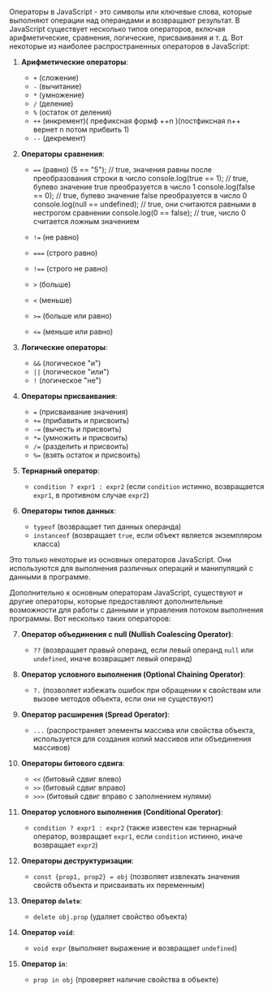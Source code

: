 Операторы в JavaScript - это символы или ключевые слова, которые выполняют операции над операндами и возвращают результат. В JavaScript существует несколько типов операторов, включая арифметические, сравнения, логические, присваивания и т. д. Вот некоторые из наиболее распространенных операторов в JavaScript:

1. **Арифметические операторы**:
    
    - `+` (сложение)
    - `-` (вычитание)
    - `*` (умножение)
    - `/` (деление)
    - `%` (остаток от деления)
    - `++` (инкремент)( префиксная формф ++n )(постфиксная n++  вернет n потом прибвить 1)
    - `--` (декремент)
2. **Операторы сравнения**:
    
    - `==` (равно)
		    (5 == "5");   // true, значения равны после преобразования строки в число
			console.log(true == 1);   // true, булево значение true преобразуется в число 1
			console.log(false == 0);  // true, булево значение false преобразуется в число 0
			console.log(null == undefined);  // true, они считаются равными в нестрогом сравнении
			console.log(0 == false);  // true, число 0 считается ложным значением

    - `!=` (не равно)
    - `===` (строго равно)
    - `!==` (строго не равно)
    - `>` (больше)
    - `<` (меньше)
    - `>=` (больше или равно)
    - `<=` (меньше или равно)
3. **Логические операторы**:
    
    - `&&` (логическое "и")
    - `||` (логическое "или")
    - `!` (логическое "не")
4. **Операторы присваивания**:
    
    - `=` (присваивание значения)
    - `+=` (прибавить и присвоить)
    - `-=` (вычесть и присвоить)
    - `*=` (умножить и присвоить)
    - `/=` (разделить и присвоить)
    - `%=` (взять остаток и присвоить)
5. **Тернарный оператор**:
    
    - `condition ? expr1 : expr2` (если `condition` истинно, возвращается `expr1`, в противном случае `expr2`)
6. **Операторы типов данных**:
    
    - `typeof` (возвращает тип данных операнда)
    - `instanceof` (возвращает `true`, если объект является экземпляром класса)

Это только некоторые из основных операторов JavaScript. Они используются для выполнения различных операций и манипуляций с данными в программе.

Дополнительно к основным операторам JavaScript, существуют и другие операторы, которые предоставляют дополнительные возможности для работы с данными и управления потоком выполнения программы. Вот несколько таких операторов:

7. **Оператор объединения с null (Nullish Coalescing Operator)**:
    
    - `??` (возвращает правый операнд, если левый операнд `null` или `undefined`, иначе возвращает левый операнд)
8. **Оператор условного выполнения (Optional Chaining Operator)**:
    
    - `?.` (позволяет избежать ошибок при обращении к свойствам или вызове методов объекта, если они не существуют)
9. **Оператор расширения (Spread Operator)**:
    
    - `...` (распространяет элементы массива или свойства объекта, используется для создания копий массивов или объединения массивов)
10. **Операторы битового сдвига**:
    
    - `<<` (битовый сдвиг влево)
    - `>>` (битовый сдвиг вправо)
    - `>>>` (битовый сдвиг вправо с заполнением нулями)
11. **Оператор условного выполнения (Conditional Operator)**:
    
    - `condition ? expr1 : expr2` (также известен как тернарный оператор, возвращает `expr1`, если `condition` истинно, иначе возвращает `expr2`)
12. **Операторы деструктуризации**:
    
    - `const {prop1, prop2} = obj` (позволяет извлекать значения свойств объекта и присваивать их переменным)
13. **Оператор `delete`**:
    
    - `delete obj.prop` (удаляет свойство объекта)
14. **Оператор `void`**:
    
    - `void expr` (выполняет выражение и возвращает `undefined`)
15. **Оператор `in`**:
    
    - `prop in obj` (проверяет наличие свойства в объекте)